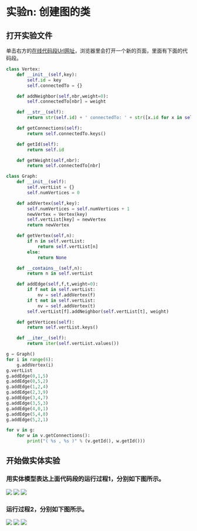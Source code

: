 # 实验n: 创建图的类

## 打开实验文件

单击右方的[在线代码段Url网址](http://pythontutor.com/visualize.html#code=class%20Node%3A%0A%20%20%20%20def%20__init__%28self,initialdata%29%3A%0A%20%20%20%20%20%20%20%20self.data%20%3D%20initialdata%0A%20%20%20%20%20%20%20%20self.tail%20%3D%20None%0A%20%20%20%20def%20getData%28self%29%3A%0A%20%20%20%20%20%20%20%20return%20self.data%0A%20%20%20%20def%20getTail%28self%29%3A%0A%20%20%20%20%20%20%20%20return%20self.tail%0A%20%20%20%20def%20changeTail%28self,newtail%29%3A%0A%20%20%20%20%20%20%20%20self.tail%20%3D%20newtail%20%0A%20%20%20%20%20%20%20%20%0Aclass%20UnorderedList%3A%0A%20%20%20%20def%20__init__%28self%29%3A%0A%20%20%20%20%20%20%20%20self.head%20%3D%20None%0A%20%20%20%20def%20add%28self,initialdata%29%3A%0A%20%20%20%20%20%20%20%20tempnode%20%3D%20Node%28initialdata%29%0A%20%20%20%20%20%20%20%20tempnode.changeTail%28self.head%29%0A%20%20%20%20%20%20%20%20self.head%20%3D%20tempnode%0A%20%20%20%20def%20search%28self,item%29%3A%0A%20%20%20%20%20%20%20%20current%20%3D%20self.head%0A%20%20%20%20%20%20%20%20found%20%3D%20False%0A%20%20%20%20%20%20%20%20while%20current%20!%3D%20None%20and%20not%20found%3A%0A%20%20%20%20%20%20%20%20%20%20%20%20if%20current.getData%28%29%20%3D%3D%20item%3A%0A%20%20%20%20%20%20%20%20%20%20%20%20%20%20%20%20found%20%3D%20True%0A%20%20%20%20%20%20%20%20%20%20%20%20else%3A%0A%20%20%20%20%20%20%20%20%20%20%20%20%20%20%20%20current%20%3D%20current.getTail%28%29%0A%20%20%20%20%20%20%20%20return%20found%0A%0Alist1%20%3D%20UnorderedList%28%29%0A%0Alist1.add%28%7B'Id'%3A%200,'Role'%3A%20'Me',%20'BMI'%3A%2021.1%7D%29%0Alist1.add%28%7B'Id'%3A%201,'Role'%3A%20'Wife',%20'BMI'%3A18.2%7D%29%0Aprint%28list1.search%2893%29%29%0Aprint%28list1.search%28%7B'Id'%3A%201,'Role'%3A%20'Wife',%20'BMI'%3A18.2%7D%29%29&cumulative=false&heapPrimitives=nevernest&mode=edit&origin=opt-frontend.js&py=3&rawInputLstJSON=%5B%5D&textReferences=false)，浏览器里会打开一个新的页面，里面有下面的代码段。

```python
class Vertex:
    def __init__(self,key):
        self.id = key
        self.connectedTo = {}

    def addNeighbor(self,nbr,weight=0):
        self.connectedTo[nbr] = weight

    def __str__(self):
        return str(self.id) + ' connectedTo: ' + str([x.id for x in self.connectedTo])

    def getConnections(self):
        return self.connectedTo.keys()

    def getId(self):
        return self.id

    def getWeight(self,nbr):
        return self.connectedTo[nbr]

class Graph:
    def __init__(self):
        self.vertList = {}
        self.numVertices = 0

    def addVertex(self,key):
        self.numVertices = self.numVertices + 1
        newVertex = Vertex(key)
        self.vertList[key] = newVertex
        return newVertex

    def getVertex(self,n):
        if n in self.vertList:
            return self.vertList[n]
        else:
            return None

    def __contains__(self,n):
        return n in self.vertList

    def addEdge(self,f,t,weight=0):
        if f not in self.vertList:
            nv = self.addVertex(f)
        if t not in self.vertList:
            nv = self.addVertex(t)
        self.vertList[f].addNeighbor(self.vertList[t], weight)

    def getVertices(self):
        return self.vertList.keys()

    def __iter__(self):
        return iter(self.vertList.values())

g = Graph()
for i in range(6):
    g.addVertex(i)
g.vertList
g.addEdge(0,1,5)
g.addEdge(0,5,2)
g.addEdge(1,2,4)
g.addEdge(2,3,9)
g.addEdge(3,4,7)
g.addEdge(3,5,3)
g.addEdge(4,0,1)
g.addEdge(5,4,8)
g.addEdge(5,2,1)

for v in g:
    for w in v.getConnections():
        print("( %s , %s )" % (v.getId(), w.getId()))
```

## 开始做实体实验

### 用实体模型表达上面代码段的运行过程1，分别如下图所示。

![](/images/章4-理解基本的数据结构/查询无序链表的数据节点/1a1.jpeg)
![](/images/章4-理解基本的数据结构/查询无序链表的数据节点/1a2.jpeg)
![](/images/章4-理解基本的数据结构/查询无序链表的数据节点/1a3.jpeg)

### 运行过程2，分别如下图所示。

![](/images/章4-理解基本的数据结构/查询无序链表的数据节点/2a1.jpeg)
![](/images/章4-理解基本的数据结构/查询无序链表的数据节点/2a2.jpeg)
![](/images/章4-理解基本的数据结构/查询无序链表的数据节点/2a3.jpeg)